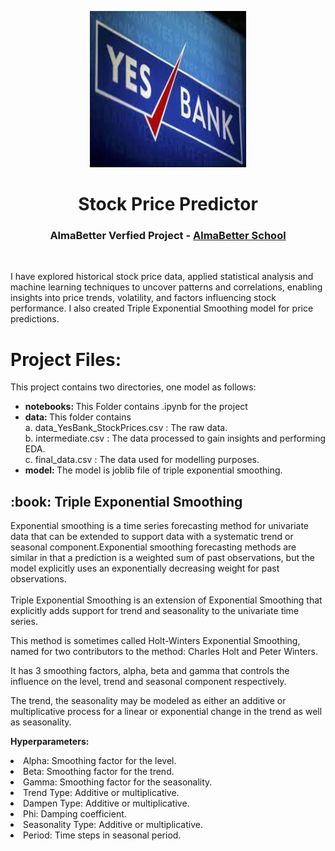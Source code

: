 <p align="center"> 
  <img src="images/yes_bank.jpg" alt="YES BANK" width="250px" height="250px">
</p>
<h1 align="center"> Stock Price Predictor</h1>
<h3 align="center"> AlmaBetter Verfied Project - <a href="https://www.almabetter.com/"> AlmaBetter School </a> </h5>

<p align="center"> 
<img src="images/stock.mp4" alt="" height="382px">
</p>


I have explored historical stock price data, applied statistical analysis and machine learning techniques to uncover patterns and correlations, enabling insights into price trends, volatility, and factors influencing stock performance. I also created Triple Exponential Smoothing model for price predictions.

# Project Files:
This project contains two directories, one model as follows:
<ul>
 <li><b> notebooks: </b> This Folder contains .ipynb for the project</li>
 
 <li><b> data: </b> This folder contains</li>
 <t>a. data_YesBank_StockPrices.csv : The raw data.</t><br>
 <t>b. intermediate.csv : The data processed to gain insights and performing EDA.</t><br>
 <t>c. final_data.csv : The data used for modelling purposes.</t>
 
<li><b> model: </b> The model is joblib file of triple exponential smoothing. </li>
 </ul>
 
<h2> :book: Triple Exponential Smoothing</h2>
Exponential smoothing is a time series forecasting method for univariate data that can be extended to support data with a systematic trend or seasonal component.Exponential smoothing forecasting methods are similar in that a prediction is a weighted sum of past observations, but the model explicitly uses an exponentially decreasing weight for past observations.<br>
<br>
Triple Exponential Smoothing is an extension of Exponential Smoothing that explicitly adds support for trend and seasonality to the univariate time series.

This method is sometimes called Holt-Winters Exponential Smoothing, named for two contributors to the method: Charles Holt and Peter Winters.

It has 3 smoothing factors, alpha, beta and gamma that controls the influence on the level, trend and seasonal component respectively.

The trend, the seasonality may be modeled as either an additive or multiplicative process for a linear or exponential change in the trend as well as seasonality.

<b>Hyperparameters:</b>

<li>Alpha: Smoothing factor for the level.<br></li>
<li>Beta: Smoothing factor for the trend.<br></li>
<li>Gamma: Smoothing factor for the seasonality.<br></li>
<li>Trend Type: Additive or multiplicative.<br></li>
<li>Dampen Type: Additive or multiplicative.<br></li>
<li>Phi: Damping coefficient.<br></li>
<li>Seasonality Type: Additive or multiplicative.<br></li>
<li>Period: Time steps in seasonal period.<br></li>
